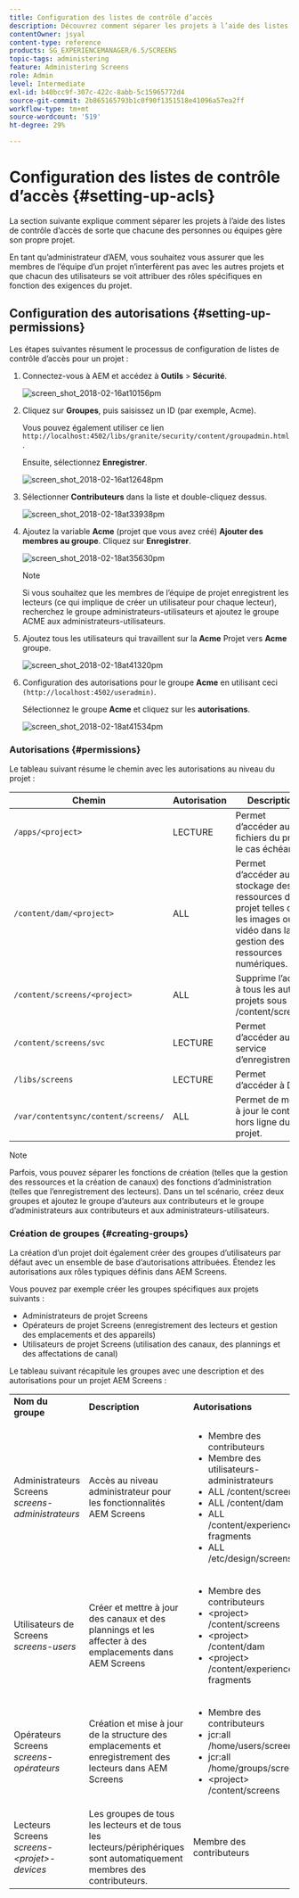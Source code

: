 ```yaml
---
title: Configuration des listes de contrôle d’accès
description: Découvrez comment séparer les projets à l’aide des listes de contrôle d’accès afin que chaque personne ou équipe gère son propre projet.
contentOwner: jsyal
content-type: reference
products: SG_EXPERIENCEMANAGER/6.5/SCREENS
topic-tags: administering
feature: Administering Screens
role: Admin
level: Intermediate
exl-id: b40bcc9f-307c-422c-8abb-5c15965772d4
source-git-commit: 2b865165793b1c0f90f1351518e41096a57ea2ff
workflow-type: tm+mt
source-wordcount: '519'
ht-degree: 29%

---
```


# Configuration des listes de contrôle d’accès {#setting-up-acls}

La section suivante explique comment séparer les projets à l’aide des listes de contrôle d’accès de sorte que chacune des personnes ou équipes gère son propre projet.

En tant qu’administrateur d’AEM, vous souhaitez vous assurer que les membres de l’équipe d’un projet n’interfèrent pas avec les autres projets et que chacun des utilisateurs se voit attribuer des rôles spécifiques en fonction des exigences du projet.

## Configuration des autorisations {#setting-up-permissions}

Les étapes suivantes résument le processus de configuration de listes de contrôle d’accès pour un projet :

1. Connectez-vous à AEM et accédez à **Outils** > **Sécurité**.

   ![screen_shot_2018-02-16at10156pm](assets/screen_shot_2018-02-16at10156pm.png)

1. Cliquez sur **Groupes**, puis saisissez un ID (par exemple, Acme).

   Vous pouvez également utiliser ce lien `http://localhost:4502/libs/granite/security/content/groupadmin.html`.

   Ensuite, sélectionnez **Enregistrer**.

   ![screen_shot_2018-02-16at12648pm](assets/screen_shot_2018-02-16at12648pm.png)

1. Sélectionner **Contributeurs** dans la liste et double-cliquez dessus.

   ![screen_shot_2018-02-18at33938pm](assets/screen_shot_2018-02-18at33938pm.png)

1. Ajoutez la variable **Acme** (projet que vous avez créé) **Ajouter des membres au groupe**. Cliquez sur **Enregistrer**.

   ![screen_shot_2018-02-18at35630pm](assets/screen_shot_2018-02-18at35630pm.png)

   >[!NOTE]
   >
   >Si vous souhaitez que les membres de l’équipe de projet enregistrent les lecteurs (ce qui implique de créer un utilisateur pour chaque lecteur), recherchez le groupe administrateurs-utilisateurs et ajoutez le groupe ACME aux administrateurs-utilisateurs.

1. Ajoutez tous les utilisateurs qui travaillent sur la **Acme** Projet vers **Acme** groupe.

   ![screen_shot_2018-02-18at41320pm](assets/screen_shot_2018-02-18at41320pm.png)

1. Configuration des autorisations pour le groupe **Acme** en utilisant ceci `(http://localhost:4502/useradmin)`.

   Sélectionnez le groupe **Acme** et cliquez sur les **autorisations**.

   ![screen_shot_2018-02-18at41534pm](assets/screen_shot_2018-02-18at41534pm.png)

### Autorisations {#permissions}

Le tableau suivant résume le chemin avec les autorisations au niveau du projet :

| **Chemin** | **Autorisation** | **Description** |
|---|---|---|
| `/apps/<project>` | LECTURE | Permet d’accéder aux fichiers du projet, le cas échéant. |
| `/content/dam/<project>` | ALL | Permet d’accéder au stockage des ressources du projet telles que les images ou la vidéo dans la gestion des ressources numériques. |
| `/content/screens/<project>` | ALL | Supprime l’accès à tous les autres projets sous /content/screens. |
| `/content/screens/svc` | LECTURE | Permet d’accéder au service d’enregistrement. |
| `/libs/screens` | LECTURE | Permet d’accéder à DCC. |
| `/var/contentsync/content/screens/` | ALL | Permet de mettre à jour le contenu hors ligne du projet. |

>[!NOTE]
>
>Parfois, vous pouvez séparer les fonctions de création (telles que la gestion des ressources et la création de canaux) des fonctions d’administration (telles que l’enregistrement des lecteurs). Dans un tel scénario, créez deux groupes et ajoutez le groupe d’auteurs aux contributeurs et le groupe d’administrateurs aux contributeurs et aux administrateurs-utilisateurs.

### Création de groupes {#creating-groups}

La création d’un projet doit également créer des groupes d’utilisateurs par défaut avec un ensemble de base d’autorisations attribuées. Étendez les autorisations aux rôles typiques définis dans AEM Screens.

Vous pouvez par exemple créer les groupes spécifiques aux projets suivants :

* Administrateurs de projet Screens
* Opérateurs de projet Screens (enregistrement des lecteurs et gestion des emplacements et des appareils)
* Utilisateurs de projet Screens (utilisation des canaux, des plannings et des affectations de canal)

Le tableau suivant récapitule les groupes avec une description et des autorisations pour un projet AEM Screens :

<table>
 <tbody>
  <tr>
   <td><strong>Nom du groupe</strong></td>
   <td><strong>Description</strong></td>
   <td><strong>Autorisations</strong></td>
  </tr>
  <tr>
   <td>Administrateurs Screens<br /> <em>screens-administrateurs</em></td>
   <td>Accès au niveau administrateur pour les fonctionnalités AEM Screens</td>
   <td>
    <ul>
     <li>Membre des contributeurs</li>
     <li>Membre des utilisateurs-administrateurs</li>
     <li>ALL /content/screens</li>
     <li>ALL /content/dam</li>
     <li>ALL /content/experience-fragments</li>
     <li>ALL /etc/design/screens</li>
    </ul> </td>
  </tr>
  <tr>
   <td>Utilisateurs de Screens<br /> <em>screens-users</em></td>
   <td>Créer et mettre à jour des canaux et des plannings et les affecter à des emplacements dans AEM Screens</td>
   <td>
    <ul>
     <li>Membre des contributeurs</li>
     <li>&lt;project&gt; /content/screens</li>
     <li>&lt;project&gt; /content/dam</li>
     <li>&lt;project&gt; /content/experience-fragments</li>
    </ul> </td>
  </tr>
  <tr>
   <td>Opérateurs Screens<br /> <em>screens-opérateurs</em></td>
   <td>Création et mise à jour de la structure des emplacements et enregistrement des lecteurs dans AEM Screens</td>
   <td>
    <ul>
     <li>Membre des contributeurs</li>
     <li>jcr:all /home/users/screens</li>
     <li>jcr:all /home/groups/screens</li>
     <li>&lt;project&gt; /content/screens</li>
    </ul> </td>
  </tr>
  <tr>
   <td>Lecteurs Screens<br /> <em>screens-&lt;projet&gt;-devices</em></td>
   <td>Les groupes de tous les lecteurs et de tous les lecteurs/périphériques sont automatiquement membres des contributeurs.</td>
   <td><p> Membre des contributeurs</p> </td>
  </tr>
 </tbody>
</table>
